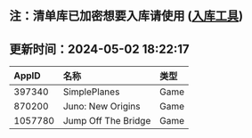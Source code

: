 ## 注：清单库已加密想要入库请使用 ([入库工具](https://github.com/BlankTMing/ManifestAutoUpdate/releases))

## 更新时间：2024-05-02 18:22:17
| AppID | 名称 | 类型  |
| :-------------------- | :----------------------------- | :----------- |
| 397340 | SimplePlanes| Game |
| 870200 | Juno: New Origins| Game |
| 1057780 | Jump Off The Bridge| Game |
